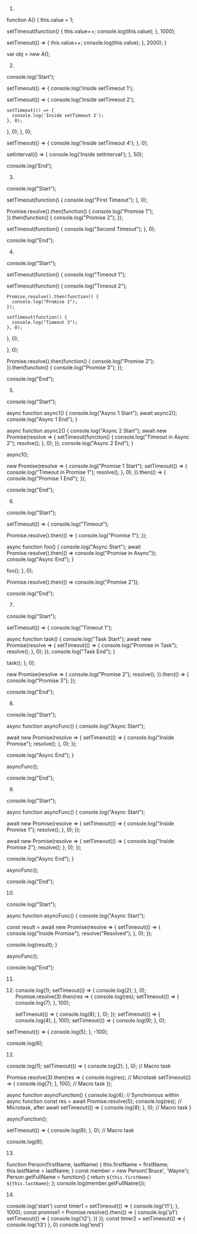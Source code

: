 
1.
function A() {
  this.value = 1;
  
  setTimeout(function() {
    this.value++;
    console.log(this.value); 
  }, 1000);

  setTimeout(() => {
    this.value++;
    console.log(this.value); 
  }, 2000);
}

var obj = new A();


2.
console.log('Start');

setTimeout(() => {
  console.log('Inside setTimeout 1');

  setTimeout(() => {
    console.log('Inside setTimeout 2');

    setTimeout(() => {
      console.log('Inside setTimeout 3');
    }, 0);
  }, 0);
}, 0);

setTimeout(() => {
  console.log('Inside setTimeout 4');
}, 0);

setInterval(() => {
  console.log('Inside setInterval');
}, 50);

console.log('End');


3.
console.log("Start");

setTimeout(function() {
  console.log("First Timeout");
}, 0);

Promise.resolve().then(function() {
  console.log("Promise 1");
}).then(function() {
  console.log("Promise 2");
});

setTimeout(function() {
  console.log("Second Timeout");
}, 0);

console.log("End");



4.
console.log("Start");

setTimeout(function() {
  console.log("Timeout 1");

  setTimeout(function() {
    console.log("Timeout 2");

    Promise.resolve().then(function() {
      console.log("Promise 1");
    });

    setTimeout(function() {
      console.log("Timeout 3");
    }, 0);

  }, 0);

}, 0);

Promise.resolve().then(function() {
  console.log("Promise 2");
}).then(function() {
  console.log("Promise 3");
});

console.log("End");


5.
console.log("Start");

async function async1() {
  console.log("Async 1 Start");
  await async2();
  console.log("Async 1 End");
}

async function async2() {
  console.log("Async 2 Start");
  await new Promise(resolve => {
    setTimeout(function() {
      console.log("Timeout in Async 2");
      resolve();
    }, 0);
  });
  console.log("Async 2 End");
}

async1();

new Promise(resolve => {
  console.log("Promise 1 Start");
  setTimeout(() => {
    console.log("Timeout in Promise 1");
    resolve();
  }, 0);
}).then(() => {
  console.log("Promise 1 End");
});

console.log("End");


6.

console.log("Start");

setTimeout(() => {
  console.log("Timeout");

  Promise.resolve().then(() => {
    console.log("Promise 1");
  });

  async function foo() {
    console.log("Async Start");
    await Promise.resolve().then(() => console.log("Promise in Async"));
    console.log("Async End");
  }

  foo();
}, 0);

Promise.resolve().then(() => console.log("Promise 2"));

console.log("End");


7.

console.log("Start");

setTimeout(() => {
  console.log("Timeout 1");

  async function task() {
    console.log("Task Start");
    await new Promise(resolve => {
      setTimeout(() => {
        console.log("Promise in Task");
        resolve();
      }, 0);
    });
    console.log("Task End");
  }

  task();
}, 0);

new Promise(resolve => {
  console.log("Promise 2");
  resolve();
}).then(() => {
  console.log("Promise 3");
});

console.log("End");



8.
console.log("Start");

async function asyncFunc() {
  console.log("Async Start");

  await new Promise(resolve => {
    setTimeout(() => {
      console.log("Inside Promise");
      resolve();
    }, 0);
  });

  console.log("Async End");
}

asyncFunc();

console.log("End");


9.
console.log("Start");

async function asyncFunc() {
  console.log("Async Start");

  await new Promise(resolve => {
    setTimeout(() => {
      console.log("Inside Promise 1");
      resolve();
    }, 0);
  });

  await new Promise(resolve => {
    setTimeout(() => {
      console.log("Inside Promise 2");
      resolve();
    }, 0);
  });

  console.log("Async End");
}

asyncFunc();

console.log("End");


10.
console.log("Start");

async function asyncFunc() {
  console.log("Async Start");

  const result = await new Promise(resolve => {
    setTimeout(() => {
      console.log("Inside Promise");
      resolve("Resolved");
    }, 0);
  });

  console.log(result);
}

asyncFunc();

console.log("End");



11.
1. console.log(1);
setTimeout(() => {
  console.log(2);
}, 0);
Promise.resolve(3).then(res => {
    console.log(res);
    setTimeout(() => {
      console.log(7);
    }, 100);
 
    setTimeout(() => {
      console.log(8);
    }, 0);
});
setTimeout(() => {
  console.log(4);
}, 100);
setTimeout(() => {
  console.log(9);
}, 0);
 
setTimeout(() => {
  console.log(5);
}, -100);
 
console.log(6);





12. 
console.log(1);
setTimeout(() => {
  console.log(2);
}, 0); // Macro task

Promise.resolve(3).then(res => {
  console.log(res); // Microtask
  setTimeout(() => {
    console.log(7);
  }, 100); // Macro task
});

async function asyncFunction() {
  console.log(4); // Synchronous within async function
  const res = await Promise.resolve(5);
  console.log(res); // Microtask, after await
  setTimeout(() => {
    console.log(8);
  }, 0); // Macro task
}

asyncFunction();

setTimeout(() => {
  console.log(6);
}, 0); // Macro task

console.log(9);



13.
function Person(firstName, lastName) {
  this.firstName = firstName;
  this.lastName = lastName;
}
const member = new Person('Bruce', 'Wayne');
Person.getFullName = function() {
  return `${this.firstName} ${this.lastName}`;
};
console.log(member.getFullName());


14. 
console.log('start')
const timer1 = setTimeout(() => {
  console.log('t1');
}, 1000);
const promise1 = Promise.resolve().then(() => {
    console.log('p1')
    setTimeout(() => {
      console.log('t2');
    })
  });
const timer2 = setTimeout(() => {
  console.log('t3')
}, 0)
console.log('end')
